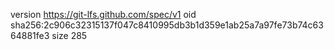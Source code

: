 version https://git-lfs.github.com/spec/v1
oid sha256:2c906c32315137f047c8410995db3b1d359e1ab25a7a97fe73b74c6364881fe3
size 285

